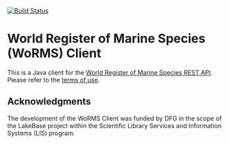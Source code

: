 [![Build Status](https://travis-ci.org/fusion-jena/WormsClient.svg?branch=master)](https://travis-ci.org/fusion-jena/WormsClient)

# World Register of Marine Species (WoRMS) Client

This is a Java client for the [World Register of Marine Species REST API](http://www.marinespecies.org/rest/).
Please refer to the [terms of use](http://www.marinespecies.org/about.php#terms).

## Acknowledgments
The development of the WoRMS Client was funded by DFG in the scope of the LakeBase project within the Scientific Library Services and Information Systems (LIS) program.